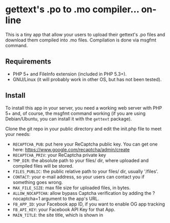 gettext's .po to .mo compiler... on-line
========================================

This is a tiny app that allow your users to upload their gettext's .po files and download them compiled into .mo files. Compilation is done via msgfmt command.

Requirements
-------

 * PHP 5+ and FileInfo extension (included in PHP 5.3+).
 * GNU/Linux (it will probably work in other OS, but has not been tested).

Install
-------

To install this app in your server, you need a working web server with PHP 5+ and, of course, the msgfmt command working (if you are using Debian/Ubuntu, you can install it with the `gettext` package). 

Clone the git repo in your public directory and edit the init.php file to meet your needs:

 * `RECAPTCHA_PUB`: put here your ReCaptcha public key. You can get one here: https://www.google.com/recaptcha/admin/create
 * `RECAPTCHA_PRIV`: your ReCaptcha private key
 * `TMP_DIR`: the absolute path to your files/ dir, where uploaded and compiled files will be stored.
 * `FILES_PUBLIC`: the public relative path to your files/ dir, usually '/files'.
 * `CONTACT`: your e-mail address, so your users can contact you if something goes wrong.
 * `MAX_FILE_SIZE`: max file size for uploaded files, in bytes.
 * `ALLOW_NOCAPTCHA`: allow bypass Captcha verification by adding the ?nocaptcha=1 argument to the app's URL.
 * `FB_APP_ID`: your Facebook app ID, if you want to enable OG app tracking
 * `FB_API_KEY`: your Facebook API Key for that App.
 * `MAIN_TITLE`: the site title, which is shown in <title> tag, meta description and some other places.

Contact me!
-----------

Any doubts or comments? Don't hesitate to contact me on isra00@gmail.com